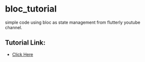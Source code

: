 # bloc_tutorial

simple code using bloc as state management from flutterly youtube channel.

## Tutorial Link:

- [Click Here](https://www.youtube.com/watch?v=THCkkQ-V1-8&t=63s)
